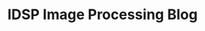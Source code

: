 ---
layout: layouts/index.njk
title: "IDSP Image Processing Blog"
intro: "Welcome to the Image Processing section of the IDSP blog."
---